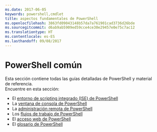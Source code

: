```yaml
---
ms.date: 2017-06-05
keywords: powershell,cmdlet
title: aspectos fundamentales de PowerShell
ms.openlocfilehash: 3863fd09043148b57da7a761901cad3736d26bde
ms.sourcegitcommit: d6ab9ab5909ed59cce4ce30e29457e0e75c7ac12
ms.translationtype: HT
ms.contentlocale: es-ES
ms.lasthandoff: 09/08/2017
---
```

# <a name="common-powershell"></a>PowerShell común
Esta sección contiene todas las guías detalladas de PowerShell y material de referencia.  
Encuentre en esta sección:
- El [entorno de scripting integrado (ISE) de PowerShell](ise-guide.md)
- La [ventana de consola de PowerShell](console-guide.md)
- La [administración remota de PowerShell](Running-Remote-Commands.md)
- Los [flujos de trabajo de PowerShell](workflows-guide.md)
- El [acceso web de PowerShell](web-access.md)
- El [glosario de PowerShell](../Windows-PowerShell-Glossary.md)


